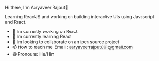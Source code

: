 Hi there, I'm Aaryaveer Rajput👋

Learning ReactJS and working on building interactive UIs using Javascript and React. 

- 🔭 I’m currently working on React
- 🌱 I’m currently learning React
- 👯 I’m looking to collaborate on an ipen source project
- 📫 How to reach me: Email : aaryaveerrajput001@gmail.com
- 😄 Pronouns: He/Him

